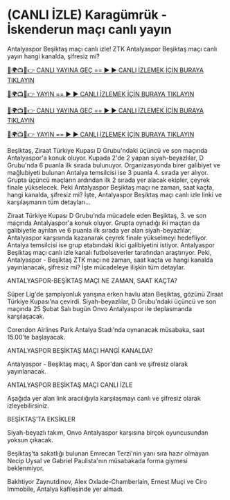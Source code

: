 # (CANLI İZLE) Karagümrük - İskenderun maçı canlı yayın #

Antalyaspor Beşiktaş maçı canlı izle! ZTK Antalyaspor Beşiktaş maçı canlı yayın hangi kanalda, şifresiz mi?

[🔴🌍📺📱👉 CANLI YAYINA GEÇ == ► ► CANLI İZLEMEK İÇİN BURAYA TIKLAYIN](https://t.co/mXmll5gaHf)

[🔴🌍📺📱👉 YAYIN == ► ► CANLI İZLEMEK İÇİN BURAYA TIKLAYIN](https://t.co/mXmll5gaHf)

[🔴🌍📺📱👉 CANLI YAYINA GEÇ == ► ► CANLI İZLEMEK İÇİN BURAYA TIKLAYIN](https://t.co/mXmll5gaHf)

[🔴🌍📺📱👉 YAYIN == ► ► CANLI İZLEMEK İÇİN BURAYA TIKLAYIN](https://t.co/mXmll5gaHf)

Beşiktaş, Ziraat Türkiye Kupası D Grubu'ndaki üçüncü ve son maçında Antalyaspor'a konuk oluyor. Kupada 2'de 2 yapan siyah-beyazlılar, D Grubu'nda 6 puanla ilk sırada bulunuyor. Organizasyonda birer galibiyet ve mağlubiyeti bulunan Antalya temsilcisi ise 3 puanla 4. sırada yer alıyor. Grupta üçüncü maçların ardından ilk 2 sırada yer alacak ekipler, çeyrek finale yükselecek. Peki Antalyaspor Beşiktaş maçı ne zaman, saat kaçta, hangi kanalda, şifresiz mi? İşte, Antalyaspor Beşiktaş maçı canlı izle linki ve karşılaşmanın tüm detayları…

Ziraat Türkiye Kupası D Grubu’nda mücadele eden Beşiktaş, 3. ve son maçında Antalyaspor'a konuk oluyor. Grupta oynadığı iki maçtan da galibiyetle ayrılan ve 6 puanla ilk sırada yer alan siyah-beyazlılar, Antalyaspor karşısında kazanarak çeyrek finale yükselmeyi hedefliyor. Antalya temsilcisi ise grup etabındaki ikici galibiyetini istiyor. Antalyaspor Beşiktaş maçı canlı izle kanalı futbolseverler tarafından araştırıyor. Peki, Antalyaspor - Beşiktaş ZTK maçı ne zaman, saat kaçta ve hangi kanalda yayınlanacak, şifresiz mi? İşte mücadeleye ilişkin tüm detaylar.

ANTALYASPOR-BEŞİKTAŞ MAÇI NE ZAMAN, SAAT KAÇTA?

Süper Lig'de şampiyonluk yarışına erken havlu atan Beşiktaş, gözünü Ziraat Türkiye Kupası'na çevirdi. Siyah-beyazlılar, D Grubu'ndaki üçüncü ve son maçında 25 Şubat Salı bugün Onvo Antalyaspor ile deplasmanda karşılaşacak.

Corendon Airlines Park Antalya Stadı'nda oynanacak müsabaka, saat 15.00'te başlayacak.

ANTALYASPOR BEŞİKTAŞ MAÇI HANGİ KANALDA?

Antalyaspor - Beşiktaş maçı, A Spor'dan canlı ve şifresiz olarak yayınlanacak.

ANTALYASPOR BEŞİKTAŞ MAÇI CANLI İZLE

Aşağıda yer alan link aracılığıyla karşılaşmayı canlı ve şifresiz olarak izleyebilirsiniz.

BEŞİKTAŞ'TA EKSİKLER

Siyah-beyazlı takım, Onvo Antalyaspor karşısına birçok oyuncusundan yoksun çıkacak.

Beşiktaş'ta sakatlığı bulunan Emrecan Terzi'nin yanı sıra hazır olmayan Necip Uysal ve Gabriel Paulista'nın müsabakada forma giymesi beklenmiyor.

Bakhtiyor Zaynutdinov, Alex Oxlade-Chamberlain, Ernest Muçi ve Ciro Immobile, Antalya kafilesinde yer almadı.
